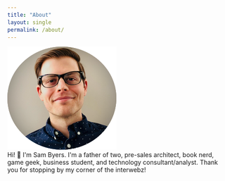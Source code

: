 ```yaml
---
title: "About"
layout: single
permalink: /about/
---
```

![Me](../assets/images/bio-photo-small-cir.png)  
Hi! 👋 I'm Sam Byers. I'm a father of two, pre-sales architect, book nerd, game geek, business student, and technology consultant/analyst. Thank you for stopping by my corner of the interwebz!